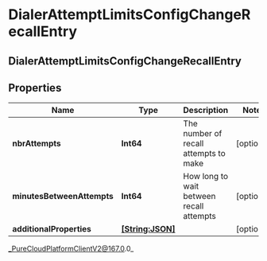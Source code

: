 # DialerAttemptLimitsConfigChangeRecallEntry

## DialerAttemptLimitsConfigChangeRecallEntry

## Properties

|Name | Type | Description | Notes|
|------------ | ------------- | ------------- | -------------|
| **nbrAttempts** | **Int64** | The number of recall attempts to make | [optional] |
| **minutesBetweenAttempts** | **Int64** | How long to wait between recall attempts | [optional] |
| **additionalProperties** | [**[String:JSON]**](JSON) |  | [optional] |



_PureCloudPlatformClientV2@167.0.0_
